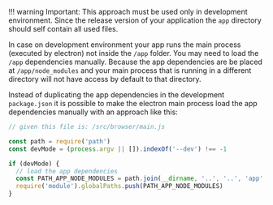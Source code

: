 !!! warning
    Important: This approach must be used only in development environment.
    Since the release version of your application the `app` directory should self contain all used files.

In case on development environment your app runs the main process (executed by electron) not inside the `/app` folder. You may need to load the `/app` dependencies manually. Because the app dependencies are be placed at `/app/node_modules` and your main process that is running in a different directory will not have access by default to that directory.

Instead of duplicating the app dependencies in the development `package.json` it is possible to make the electron main process load the app dependencies manually with an approach like this:

```js
// given this file is: /src/browser/main.js

const path = require('path')
const devMode = (process.argv || []).indexOf('--dev') !== -1

if (devMode) {
  // load the app dependencies
  const PATH_APP_NODE_MODULES = path.join(__dirname, '..', '..', 'app', 'node_modules')
  require('module').globalPaths.push(PATH_APP_NODE_MODULES)
}
```
